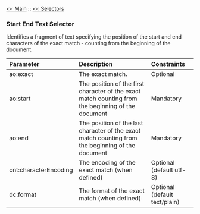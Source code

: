 [<< Main](v2Main.md) :: [<< Selectors](v2Selectors.md)

### Start End Text Selector ###

Identifies a fragment of text specifying the position of the start and end characters of the exact match - counting from the beginning of the document.

| **Parameter** | **Description** | **Constraints** |
|:--------------|:----------------|:----------------|
| ao:exact  | The exact match. | Optional |
| ao:start | The position of the first character of the exact match counting from the beginning of the document | Mandatory |
| ao:end  | The position of the last character of the exact match counting from the beginning of the document  |  Mandatory |
| cnt:characterEncoding | The encoding of the exact match (when defined) | Optional (default utf-8) |
| dc:format | The format of the exact match (when defined) | Optional (default text/plain) |